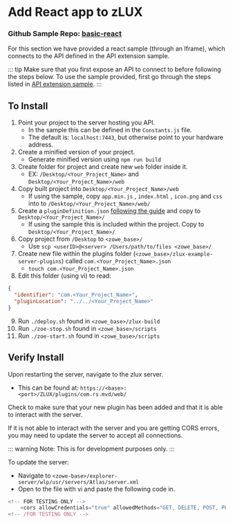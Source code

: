 # Add React app to zLUX

### Github Sample Repo: [basic-react](https://github.com/zowe/webui-scenarios/tree/master/basic-react)

For this section we have provided a react sample (through an Iframe), which connects to the API defined in the API extension sample.

::: tip
Make sure that you first expose an API to connect to before following the steps below. To use the sample provided, first go through the steps listed in [API extension sample](/samples/api.md).
:::

## To Install

1.  Point your project to the server hosting you API.
    - In the sample this can be defined in the `Constants.js` file.
    - The default is: `localhost:7443`, but otherwise point to your hardware address.
2.  Create a minified version of your project.
    - Generate minified version using `npm run build`
3.  Create folder for project and create new `web` folder inside it.
    - EX: `/Desktop/<Your_Project_Name>` and `Desktop/<Your_Project_Name>/web`
4.  Copy built project into `Desktop/<Your_Project_Name>/web`
    - If using the sample, copy `app.min.js` , `index.html` , `icon.png` and `css` into to `/Desktop/<Your_Project_Name>/web/`
5.  Create a `pluginDefinition.json` [following the guide](../guides/ReactJSUI.html#configuring-your-app-for-zowe) and copy to `Desktop/<Your_Project_Name>/`
    - If using the sample this is included within the project. Copy to `Desktop/<Your_Project_Name>/`
6.  Copy project from `/Desktop` to `<zowe_base>/`
    - Use `scp <userID>@<server> /Users/path/to/files <zowe_base>/`
7.  Create new file within the plugins folder (`<zowe_base>/zlux-example-server-plugins`) called `com.<Your_Project_Name>.json`
    - `touch com.<Your_Project_Name>.json`
8.  Edit this folder (using vi) to read:

```json
{
  "identifier": "com.<Your_Project_Name>",
  "pluginLocation": "../../<Your_Project_Name>"
}
```

9.  Run `./deploy.sh` found in `<zowe_base>/zlux-build`
10. Run `./zoe-stop.sh` found in `<zowe_base>/scripts`
11. Run `./zoe-start.sh` found in `<zowe_base>/scripts`

## Verify Install

Upon restarting the server, navigate to the zlux server.

- This can be found at: `https://<base>:<port>/ZLUX/plugins/com.rs.mvd/web/`

Check to make sure that your new plugin has been added and that it is able to interact with the server.

If it is not able to interact with the server and you are getting CORS errors, you may need to update the server to accept all connections.

::: warning
Note: This is for development purposes only.
:::

To update the server:

- Navigate to `<zowe-base>/explorer-server/wlp/usr/servers/Atlas/server.xml`
- Open to the file with vi and paste the following code in.

```javascript
<!-- FOR TESTING ONLY -->
    <cors allowCredentials="true" allowedMethods="GET, DELETE, POST, PUT, OPTIONS" allowedOrigins="*" allowedHeaders="*" domain="/"/>
<!-- /FOR TESTING ONLY -->
```
